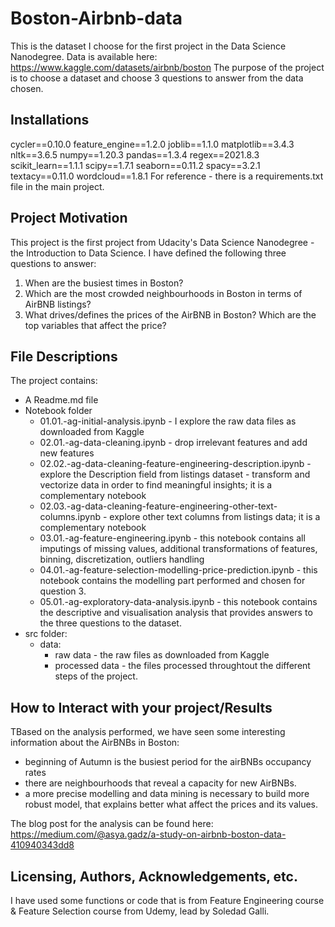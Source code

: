 # Boston-Airbnb-data
This is the dataset I choose for the first project in the Data Science Nanodegree. Data is available here: https://www.kaggle.com/datasets/airbnb/boston
The purpose of the project is to choose a dataset and choose 3 questions to answer from the data chosen.

## Installations
cycler==0.10.0
feature_engine==1.2.0
joblib==1.1.0
matplotlib==3.4.3
nltk==3.6.5
numpy==1.20.3
pandas==1.3.4
regex==2021.8.3
scikit_learn==1.1.1
scipy==1.7.1
seaborn==0.11.2
spacy==3.2.1
textacy==0.11.0
wordcloud==1.8.1
For reference - there is a requirements.txt file in the main project.


## Project Motivation
This project is the first project from Udacity's Data Science Nanodegree  - the Introduction to Data Science. 
I have defined the following three questions to answer:
1. When are the busiest times in Boston? 
2. Which are the most crowded neighbourhoods in Boston in terms of AirBNB listings?
3. What drives/defines the prices of the AirBNB in Boston? Which are the top variables that affect the price? 


## File Descriptions
The project contains:
- A Readme.md file
- Notebook folder
  - 01.01.-ag-initial-analysis.ipynb - I explore the raw data files as downloaded from Kaggle
  - 02.01.-ag-data-cleaning.ipynb - drop irrelevant features and add new features
  - 02.02.-ag-data-cleaning-feature-engineering-description.ipynb - explore the Description field from listings dataset - transform and vectorize data in order to find meaningful insights; it is a complementary notebook
  - 02.03.-ag-data-cleaning-feature-engineering-other-text-columns.ipynb - explore other text columns from listings data; it is a complementary notebook
  - 03.01.-ag-feature-engineering.ipynb - this notebook contains all imputings of missing values, additional transformations of features, binning, discretization, outliers handling
  - 04.01.-ag-feature-selection-modelling-price-prediction.ipynb - this notebook contains the modelling part performed and chosen for question 3.
  - 05.01.-ag-exploratory-data-analysis.ipynb - this notebook contains the descriptive and visualisation analysis that provides answers to the three questions to the dataset.
- src folder:
  - data:
    - raw data - the raw files as downloaded from Kaggle
    - processed data - the files processed throughtout the different steps of the project.


## How to Interact with your project/Results
TBased on the analysis performed, we have seen some interesting information about the AirBNBs in Boston:

- beginning of Autumn is the busiest period for the airBNBs occupancy rates
- there are neighbourhoods that reveal a capacity for new AirBNBs.
- a more precise modelling and data mining is necessary to build more robust model, that explains better what affect the prices and its values.

The blog post for the analysis can be found here: https://medium.com/@asya.gadz/a-study-on-airbnb-boston-data-410940343dd8

## Licensing, Authors, Acknowledgements, etc.
I have used some functions or code that is from Feature Engineering course & Feature Selection course from Udemy, lead by Soledad Galli.
